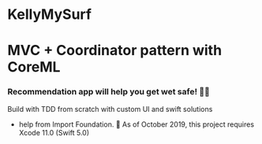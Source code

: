 # KellyMySurf

# MVC + Coordinator pattern with CoreML 
### Recommendation app will help you get wet safe! 🤙🏽
Build with TDD from scratch with custom UI and swift solutions
 + help from Import Foundation.
📌  As of October 2019, this project requires Xcode 11.0 (Swift 5.0)

